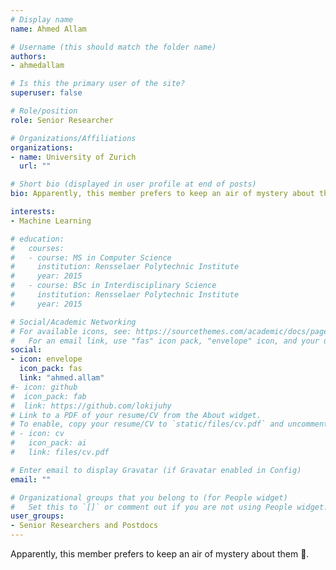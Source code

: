 ```yaml
---
# Display name
name: Ahmed Allam

# Username (this should match the folder name)
authors:
- ahmedallam

# Is this the primary user of the site?
superuser: false

# Role/position
role: Senior Researcher

# Organizations/Affiliations
organizations:
- name: University of Zurich
  url: ""

# Short bio (displayed in user profile at end of posts)
bio: Apparently, this member prefers to keep an air of mystery about them.

interests:
- Machine Learning

# education:
#   courses:
#   - course: MS in Computer Science
#     institution: Rensselaer Polytechnic Institute
#     year: 2015
#   - course: BSc in Interdisciplinary Science
#     institution: Rensselaer Polytechnic Institute
#     year: 2015

# Social/Academic Networking
# For available icons, see: https://sourcethemes.com/academic/docs/page-builder/#icons
#   For an email link, use "fas" icon pack, "envelope" icon, and your uzh email up to before the '@'.
social:
- icon: envelope
  icon_pack: fas
  link: "ahmed.allam"
#- icon: github
#  icon_pack: fab
#  link: https://github.com/lokijuhy
# Link to a PDF of your resume/CV from the About widget.
# To enable, copy your resume/CV to `static/files/cv.pdf` and uncomment the lines below.
# - icon: cv
#   icon_pack: ai
#   link: files/cv.pdf

# Enter email to display Gravatar (if Gravatar enabled in Config)
email: ""

# Organizational groups that you belong to (for People widget)
#   Set this to `[]` or comment out if you are not using People widget.
user_groups:
- Senior Researchers and Postdocs
---
```


Apparently, this member prefers to keep an air of mystery about them 👻.
